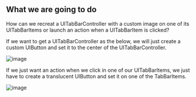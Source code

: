## What we are going to do

How can we recreat a UITabBarController with a custom image on one of its UITabBarItems or launch an action when a UITabBarItem is clicked?

If we want to get a UITabBarController as the below, we will just create a custom UIButton and set it to the center of the UITabBarController. 

![image][1]

If we just want an action when we click in one of our UITabBarItems, we just have to create a translucent UIButton and set it on one of the TabBarItems.

![image][2]


[1]: https://github.com/angeldev/iOSDev/blob/master/buttonOnTabBar/Images/UITabBarControllerButtonCenter.png "TabBarControllerWithCenterButton"
[2]: https://github.com/angeldev/iOSDev/blob/master/buttonOnTabBar/Images/UITabBarControllerTranslucentButton.png "TabBarControllerWithButtonTranslucent"
